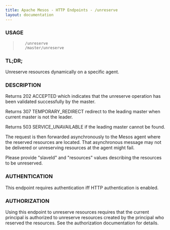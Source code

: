 ```yaml
---
title: Apache Mesos - HTTP Endpoints - /unreserve
layout: documentation
---
```

<!--- This is an automatically generated file. DO NOT EDIT! --->

### USAGE ###
>        /unreserve
>        /master/unreserve

### TL;DR; ###
Unreserve resources dynamically on a specific agent.

### DESCRIPTION ###
Returns 202 ACCEPTED which indicates that the unreserve
operation has been validated successfully by the master.

Returns 307 TEMPORARY_REDIRECT redirect to the leading master when
current master is not the leader.

Returns 503 SERVICE_UNAVAILABLE if the leading master cannot be
found.

The request is then forwarded asynchronously to the Mesos
agent where the reserved resources are located.
That asynchronous message may not be delivered or
unreserving resources at the agent might fail.

Please provide "slaveId" and "resources" values describing
the resources to be unreserved.


### AUTHENTICATION ###
This endpoint requires authentication iff HTTP authentication is
enabled.

### AUTHORIZATION ###
Using this endpoint to unreserve resources requires that the
current principal is authorized to unreserve resources created
by the principal who reserved the resources.
See the authorization documentation for details.
